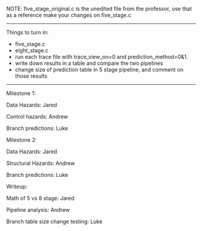 NOTE: 
five_stage_original.c is the unedited file from the professor, use that as a reference
make your changes on five_stage.c

*******************
Things to turn in:

- five_stage.c
- eight_stage.c
- run each trace file with trace_view_on=0 and prediction_method=0&1.
- write down results in a table and compare the two pipelines
- change size of prediction table in 5 stage pipeline, and comment on those results

****************
Milestone 1:

Data Hazards: Jared

Control hazards: Andrew

Branch predictions: Luke


Milestone 2:

Data Hazards: Jared

Structural Hazards: Andrew

Branch predictions: Luke

Writeup:

Math of 5 vs 8 stage: Jared

Pipeline analysis: Andrew

Branch table size change testing: Luke


